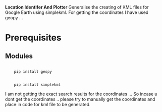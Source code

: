 
**Location Identifer And Plotter**
Generalise the creating of KML files for Google Earth using simplekml.
For getting the coordinates I have used geopy ... 

 Prerequisites
=========================
Modules 
---------------------
<code>
	pip install geopy 
	</code>
<br/>
	<code>
	pip install simplekml
</code>


I am not getting the exact search results for the coordinates ... So incase u dont get the coordinates .. please try to manually get the coordinates and place in  code for kml file to be generated.

